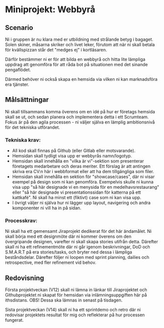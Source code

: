 # Miniprojekt: Webbyrå



## Scenario
Ni i gruppen är nu klara med er utbildning med strålande betyg i bagaget. Solen skiner, måsarna skriker och livet leker, förutom att när ni skall betala för kvällspizzan står det "medges ej" i kortläsaren.

Därför bestämmer ni er för att bilda en webbyrå och hitta lite lämpliga uppdrag att genomföra för att råda bot på situationen med det sinande pengaflödet.

Därmed behöver ni också skapa en hemsida via vilken ni kan marknadsföra era tjänster.



## Målsättningar
Ni skall tillsammans komma överens om en idé på hur er företags hemsida skall se ut, och sedan planera och implementera detta i ett Scrumteam. Fokus är på den agila processen - ni väljer själva en lämplig ambitionsnivå för det tekniska utförandet.

### Tekniska krav:
- All kod skall finnas på Github (eller Gitlab eller motsvarande).
- Hemsidan skall tydligt visa upp er webbyrås namn/logotyp.
- Hemsidan skall innehålla en "vilka är vi"-sektion som presenterar företagets medarbetare och deras meriter. Ett förslag är att antingen skriva era CV:n här i webbformat eller att ha dem tillgängliga som filer.
- Hemsidan skall innehålla en sektion för "showcase/cases", där ni visar exempel på design som ni kan genomföra. Exempelvis skulle ni kunna visa upp "så här designade vi en menysida för en medelhavsrestaurang" eller "så här designade vi presentationssidan för katterna på ett kattkafé". Ni skall ha minst ett (fiktivt) case som ni kan visa upp.
- I övrigt väljer ni själva hur ni lägger upp layout, navigering och andra komponenter ni vill ha in på sidan.

### Processkrav:
Ni skall ha ett gemensamt Jiraprojekt dedikerat för det här ändamålet.
Ni skall börja med ett designmöte där ni kommer överens om den övergripande designen, varefter ni skall skapa stories utifrån detta.
Därefter skall ni ha ett refinementmöte där ni går igenom beskrivningar, DoD och S.M.A.R.T på era stories/tasks, och bryter ned dessa i lämpliga beståndsdelar.
Därefter följer ni loopen med sprint planning, dailies och retrospective, med fler refinement vid behov.



## Redovisning
Första projektveckan (V12) skall ni lämna in länkar till Jiraprojektet och Githubprojektet ni skapat för hemsidan via inlämningsuppgiften här på ithsdistans. OBS! Dessa ska lämnas in senast på tisdagen.

Sista projektveckan (V14) skall ni ha ett sprintdemo och retro där ni redovisar projektets resultat för mig och reflekterar på hur processen fungerat.